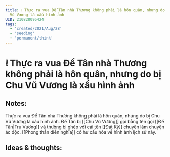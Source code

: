 ```yaml
---
title: ❕ Thực ra vua Đế Tân nhà Thương không phải là hôn quân, nhưng do bị Chu
  Vũ Vương là xấu hình ảnh
UID: 210828095424
tags:
  - 'created/2021/Aug/28'
  - 'seeding'
  - 'permanent/think'
---
```

# ❕ Thực ra vua Đế Tân nhà Thương không phải là hôn quân, nhưng do bị Chu Vũ Vương là xấu hình ảnh

## Notes:
Thực ra vua Đế Tân nhà Thương không phải là hôn quân, nhưng do bị Chu Vũ Vương là xấu hình ảnh. Đế Tân bị [[Chu Vũ Vương]] gọi bằng tên gọi [[Đế Tân|Trụ Vương]] và thường bị ghép với cái tên [[Đát Kỷ]] chuyên làm chuyện ác độc.
[[Phong thần diễn nghĩa]] có hư cấu hóa về hình ảnh lịch sử này.

## Ideas & thoughts:
